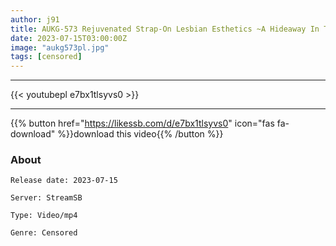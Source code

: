 ```yaml
---
author: j91
title: AUKG-573 Rejuvenated Strap-On Lesbian Esthetics ~A Hideaway In The City, Oil Adhesion Esthetics For Women~
date: 2023-07-15T03:00:00Z
image: "aukg573pl.jpg"
tags: [censored]
---
```

___

{{< youtubepl e7bx1tlsyvs0 >}}
___

{{% button href="https://likessb.com/d/e7bx1tlsyvs0" icon="fas fa-download" %}}download this video{{% /button %}}
### About

`Release date: 2023-07-15`

`Server: StreamSB`

`Type: Video/mp4`

`Genre:	Censored`